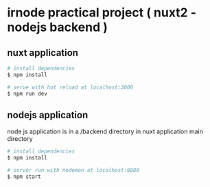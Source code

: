 # irnode practical project  ( nuxt2 - nodejs backend )

## nuxt application
```bash
# install dependencies
$ npm install

# serve with hot reload at localhost:3000
$ npm run dev
```

## nodejs application
node js application is in a /backend directory in nuxt application main directory
```bash
# install dependencies
$ npm install

# server run with nodemon at localhost:8080
$ npm start
```
